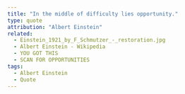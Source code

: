 ```yaml
---
title: "In the middle of difficulty lies opportunity."
type: quote
attribution: "Albert Einstein"
related:
  - Einstein_1921_by_F_Schmutzer_-_restoration.jpg
  - Albert Einstein - Wikipedia
  - YOU GOT THIS
  - SCAN FOR OPPORTUNITIES
tags:
  - Albert Einstein
  - Quote
---
```

